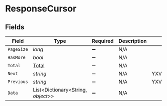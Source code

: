 # ResponseCursor


## Fields

| Field                                        | Type                                         | Required                                     | Description                                  | Example                                      |
| -------------------------------------------- | -------------------------------------------- | -------------------------------------------- | -------------------------------------------- | -------------------------------------------- |
| `PageSize`                                   | *long*                                       | :heavy_minus_sign:                           | N/A                                          |                                              |
| `HasMore`                                    | *bool*                                       | :heavy_minus_sign:                           | N/A                                          |                                              |
| `Total`                                      | [Total](../../Models/Components/Total.md)    | :heavy_minus_sign:                           | N/A                                          |                                              |
| `Next`                                       | *string*                                     | :heavy_minus_sign:                           | N/A                                          | YXVsdCBhbmQgYSBtYXhpbXVtIG1heF9yZXN1bHRzLol= |
| `Previous`                                   | *string*                                     | :heavy_minus_sign:                           | N/A                                          | YXVsdCBhbmQgYSBtYXhpbXVtIG1heF9yZXN1bHRzLol= |
| `Data`                                       | List<Dictionary<String, *object*>>           | :heavy_minus_sign:                           | N/A                                          |                                              |
